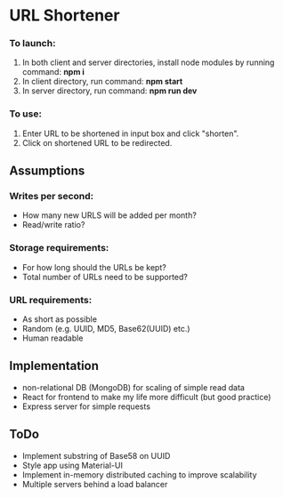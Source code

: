 # URL Shortener

### To launch:
1. In both client and server directories, install node modules by running command: **npm i**
2. In client directory, run command: **npm start** 
3. In server directory, run command: **npm run dev**

### To use:
1. Enter URL to be shortened in input box and click "shorten".
2. Click on shortened URL to be redirected.

## Assumptions

### Writes per second:
- How many new URLS will be added per month?
- Read/write ratio?
  
### Storage requirements:
- For how long should the URLs be kept?
- Total number of URLs need to be supported?

### URL requirements:
- As short as possible
- Random (e.g. UUID, MD5, Base62(UUID) etc.)
- Human readable

## Implementation
- non-relational DB (MongoDB) for scaling of simple read data
- React for frontend to make my life more difficult (but good practice)
- Express server for simple requests

## ToDo
- Implement substring of Base58 on UUID
- Style app using Material-UI
- Implement in-memory distributed caching to improve scalability
- Multiple servers behind a load balancer



